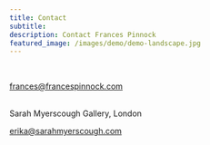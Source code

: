 ```yaml
---
title: Contact
subtitle: 
description: Contact Frances Pinnock
featured_image: /images/demo/demo-landscape.jpg
---
```

<br />
 

 
frances@francespinnock.com  
<br />
 

Sarah Myerscough Gallery, London
  
erika@sarahmyerscough.com




